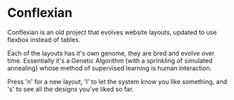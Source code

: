 # Conflexian

Conflexian is an old project that evolves website layouts, updated to use flexbox instead of tables.

Each of the layouts has it's own genome, they are bred and evolve over time. Essentially it's a Genetic Algorithm (with a sprinkling of simulated annealing) whose method of supervised learning is human interaction.

Press 'n' for a new layout, 'l' to let the system know you like something, and 's' to see all the designs you've liked so far.
